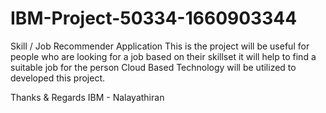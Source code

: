 # IBM-Project-50334-1660903344
Skill / Job Recommender Application This is the project will be useful for people who are looking for a job based on their skillset it will help to find a suitable job for the person Cloud Based Technology will be utilized to developed this project.

Thanks & Regards IBM - Nalayathiran
